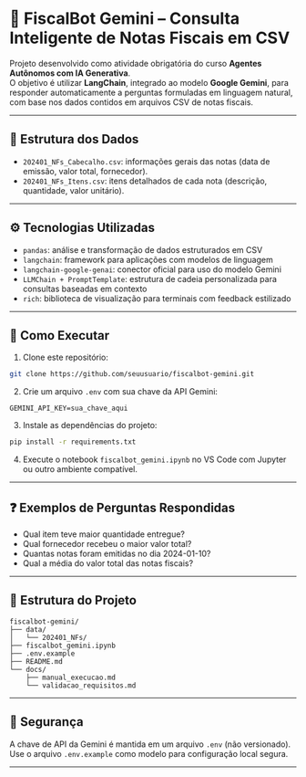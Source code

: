 # 🤖 FiscalBot Gemini – Consulta Inteligente de Notas Fiscais em CSV

Projeto desenvolvido como atividade obrigatória do curso **Agentes Autônomos com IA Generativa**.  
O objetivo é utilizar **LangChain**, integrado ao modelo **Google Gemini**, para responder automaticamente a perguntas formuladas em linguagem natural, com base nos dados contidos em arquivos CSV de notas fiscais.

---

## 📁 Estrutura dos Dados

- `202401_NFs_Cabecalho.csv`: informações gerais das notas (data de emissão, valor total, fornecedor).
- `202401_NFs_Itens.csv`: itens detalhados de cada nota (descrição, quantidade, valor unitário).

---

## ⚙️ Tecnologias Utilizadas

- `pandas`: análise e transformação de dados estruturados em CSV
- `langchain`: framework para aplicações com modelos de linguagem
- `langchain-google-genai`: conector oficial para uso do modelo Gemini
- `LLMChain + PromptTemplate`: estrutura de cadeia personalizada para consultas baseadas em contexto
- `rich`: biblioteca de visualização para terminais com feedback estilizado

---

## 🚀 Como Executar

1. Clone este repositório:
```bash
git clone https://github.com/seuusuario/fiscalbot-gemini.git
```

2. Crie um arquivo `.env` com sua chave da API Gemini:
```env
GEMINI_API_KEY=sua_chave_aqui
```

3. Instale as dependências do projeto:
```bash
pip install -r requirements.txt
```

4. Execute o notebook `fiscalbot_gemini.ipynb` no VS Code com Jupyter ou outro ambiente compatível.

---

## ❓ Exemplos de Perguntas Respondidas

- Qual item teve maior quantidade entregue?
- Qual fornecedor recebeu o maior valor total?
- Quantas notas foram emitidas no dia 2024-01-10?
- Qual a média do valor total das notas fiscais?

---

## 📂 Estrutura do Projeto

```
fiscalbot-gemini/
├── data/
│   └── 202401_NFs/
├── fiscalbot_gemini.ipynb
├── .env.example
├── README.md
└── docs/
    ├── manual_execucao.md
    └── validacao_requisitos.md
```

---

## 🔐 Segurança

A chave de API da Gemini é mantida em um arquivo `.env` (não versionado).  
Use o arquivo `.env.example` como modelo para configuração local segura.

---
